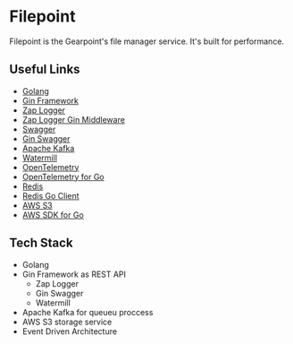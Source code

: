 # Filepoint

Filepoint is the Gearpoint's file manager service. It's built for performance.

## Useful Links

- [Golang](https://go.dev/)
- [Gin Framework](https://gin-gonic.com/)
- [Zap Logger](https://github.com/uber-go/zap)
- [Zap Logger Gin Middleware](https://github.com/gin-contrib/zap)
- [Swagger](https://swagger.io/)
- [Gin Swagger](https://github.com/swaggo/gin-swagger)
- [Apache Kafka](https://kafka.apache.org/get-started)
- [Watermill](https://github.com/ThreeDotsLabs/watermill)
- [OpenTelemetry](https://opentelemetry.io/)
- [OpenTelemetry for Go](https://opentelemetry.io/docs/instrumentation/go/)
- [Redis](https://redis.io/)
- [Redis Go Client](https://redis.io/docs/clients/go/)
- [AWS S3](https://docs.aws.amazon.com/s3/)
- [AWS SDK for Go](https://docs.aws.amazon.com/sdk-for-go/)

## Tech Stack

- Golang
- Gin Framework as REST API
    - Zap Logger
    - Gin Swagger
    - Watermill
- Apache Kafka for queueu proccess
- AWS S3 storage service
- Event Driven Architecture
